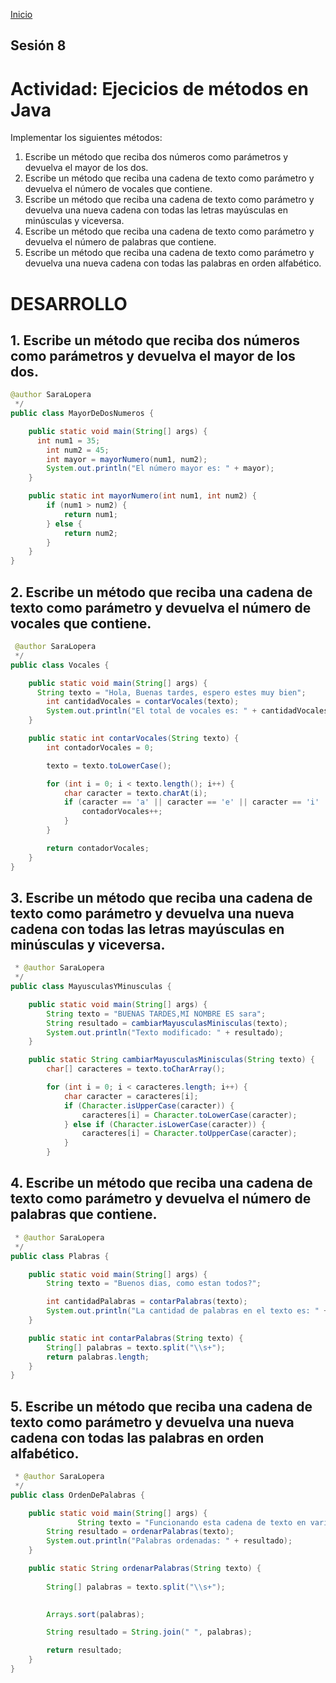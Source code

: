 <!-- No borrar o modificar -->
[Inicio](./index.md)

## Sesión 8 


<!-- Su documentación aquí -->

# Actividad: Ejecicios de métodos en Java
Implementar los siguientes métodos:

1. Escribe un método que reciba dos números como parámetros y devuelva el mayor de los dos.
2. Escribe un método que reciba una cadena de texto como parámetro y devuelva el número de vocales que contiene.
3. Escribe un método que reciba una cadena de texto como parámetro y devuelva una nueva cadena con todas las letras mayúsculas en minúsculas y viceversa.
4. Escribe un método que reciba una cadena de texto como parámetro y devuelva el número de palabras que contiene.
5. Escribe un método que reciba una cadena de texto como parámetro y devuelva una nueva cadena con todas las palabras en orden alfabético.

# DESARROLLO

## 1. Escribe un método que reciba dos números como parámetros y devuelva el mayor de los dos.

```java 
@author SaraLopera
 */
public class MayorDeDosNumeros {

    public static void main(String[] args) {
      int num1 = 35;
        int num2 = 45;
        int mayor = mayorNumero(num1, num2);
        System.out.println("El número mayor es: " + mayor);
    }

    public static int mayorNumero(int num1, int num2) {
        if (num1 > num2) {
            return num1;
        } else {
            return num2;
        }
    }
}

```

## 2. Escribe un método que reciba una cadena de texto como parámetro y devuelva el número de vocales que contiene.

```java
 @author SaraLopera
 */
public class Vocales {

    public static void main(String[] args) {
      String texto = "Hola, Buenas tardes, espero estes muy bien";
        int cantidadVocales = contarVocales(texto);
        System.out.println("El total de vocales es: " + cantidadVocales);
    }

    public static int contarVocales(String texto) {
        int contadorVocales = 0;

        texto = texto.toLowerCase();

        for (int i = 0; i < texto.length(); i++) {
            char caracter = texto.charAt(i);
            if (caracter == 'a' || caracter == 'e' || caracter == 'i' || caracter == 'o' || caracter == 'u') {
                contadorVocales++;
            }
        }

        return contadorVocales;
    }
}
```

## 3. Escribe un método que reciba una cadena de texto como parámetro y devuelva una nueva cadena con todas las letras mayúsculas en minúsculas y viceversa.

```java
 * @author SaraLopera
 */
public class MayusculasYMinusculas {

    public static void main(String[] args) {
        String texto = "BUENAS TARDES,MI NOMBRE ES sara";
        String resultado = cambiarMayusculasMinisculas(texto);
        System.out.println("Texto modificado: " + resultado);
    }

    public static String cambiarMayusculasMinisculas(String texto) {
        char[] caracteres = texto.toCharArray();

        for (int i = 0; i < caracteres.length; i++) {
            char caracter = caracteres[i];
            if (Character.isUpperCase(caracter)) {
                caracteres[i] = Character.toLowerCase(caracter);
            } else if (Character.isLowerCase(caracter)) {
                caracteres[i] = Character.toUpperCase(caracter);
            }
        }
```

## 4. Escribe un método que reciba una cadena de texto como parámetro y devuelva el número de palabras que contiene.

```java
 * @author SaraLopera
 */
public class Plabras {

    public static void main(String[] args) {
        String texto = "Buenos dias, como estan todos?";

        int cantidadPalabras = contarPalabras(texto);
        System.out.println("La cantidad de palabras en el texto es: " + cantidadPalabras);
    }

    public static int contarPalabras(String texto) {
        String[] palabras = texto.split("\\s+"); 
        return palabras.length;
    }
}
```

## 5. Escribe un método que reciba una cadena de texto como parámetro y devuelva una nueva cadena con todas las palabras en orden alfabético.

```java
 * @author SaraLopera
 */
public class OrdenDePalabras {

    public static void main(String[] args) {
               String texto = "Funcionando esta cadena de texto en varias palabras.";
        String resultado = ordenarPalabras(texto);
        System.out.println("Palabras ordenadas: " + resultado);
    }

    public static String ordenarPalabras(String texto) {
        
        String[] palabras = texto.split("\\s+");

       
        Arrays.sort(palabras);

        String resultado = String.join(" ", palabras);

        return resultado;
    }
}
```